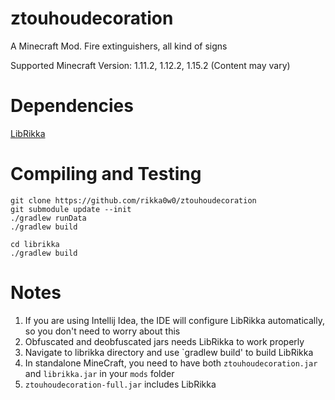 # ztouhoudecoration
A Minecraft Mod. Fire extinguishers, all kind of signs

Supported Minecraft Version: 1.11.2, 1.12.2, 1.15.2
(Content may vary)

# Dependencies
[LibRikka](https://github.com/rikka0w0/librikka)

# Compiling and Testing
```
git clone https://github.com/rikka0w0/ztouhoudecoration
git submodule update --init
./gradlew runData
./gradlew build

cd librikka
./gradlew build
```

# Notes
1. If you are using Intellij Idea, the IDE will configure LibRikka automatically, so you don't need to worry about this
2. Obfuscated and deobfuscated jars needs LibRikka to work properly
3. Navigate to librikka directory and use `gradlew build' to build LibRikka
4. In standalone MineCraft, you need to have both `ztouhoudecoration.jar` and `librikka.jar` in your `mods` folder
5. `ztouhoudecoration-full.jar` includes LibRikka